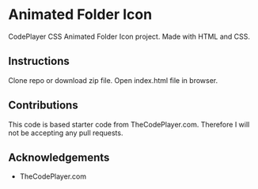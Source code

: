# Animated Folder Icon
CodePlayer CSS Animated Folder Icon project. Made with HTML and CSS.

## Instructions
Clone repo or download zip file. Open index.html file in browser.

## Contributions
This code is based starter code from TheCodePlayer.com. Therefore I will not be accepting any pull requests.

## Acknowledgements 
* TheCodePlayer.com 
